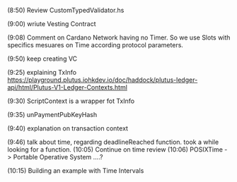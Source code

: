 (8:50) Review CustomTypedValidator.hs

(9:00) wriute Vesting Contract

(9:08) Comment on Cardano Network having no Timer. So we use Slots with specifics mesuares on Time according protocol parameters. 

(9:50) keep creating VC 


(9:25) explaining TxInfo
https://playground.plutus.iohkdev.io/doc/haddock/plutus-ledger-api/html/Plutus-V1-Ledger-Contexts.html

(9:30) ScriptContext is a wrapper fot TxInfo

(9:35) unPaymentPubKeyHash

(9:40) explanation on transaction context

(9:46) talk about time, regarding deadlineReached function. took a while looking for a function.
(10:05) Continue on time review
(10:06) POSIXTime -> Portable Operative System ....? 

(10:15) Building an example with Time Intervals